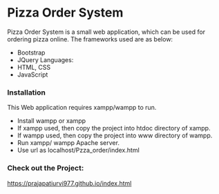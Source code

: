 # Pizza Order System

Pizza Order System is a small web application, which can be used for ordering pizza online. The frameworks used are as below:
  - Bootstrap
  - JQuery
 Languages:
 - HTML, CSS
  - JavaScript

### Installation

This Web application requires xampp/wampp to run.

 - Install wampp or xampp
 - If xampp used, then copy the project into htdoc directory of xampp.
 - If wampp used, then copy the project into www directory of wampp.
 - Run xampp/ wampp Apache server.
 - Use url as localhost/Pzza_order/index.html

### Check out the Project:
https://prajapatiurvi977.github.io/index.html



